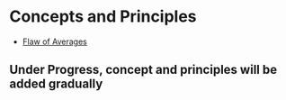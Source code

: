 # Concepts and Principles
- [Flaw of Averages](concepts/flaw_of_averages.md)
## Under Progress, concept and principles will be added gradually